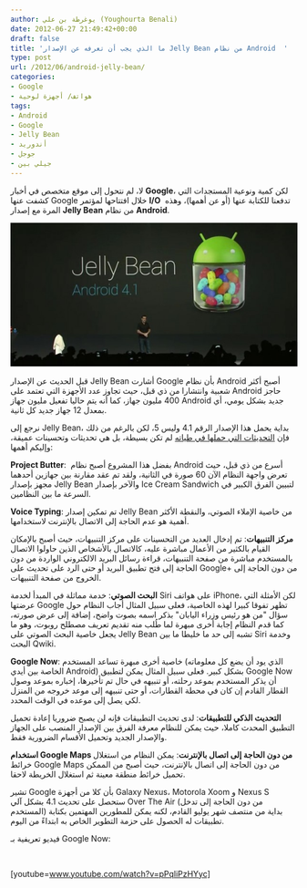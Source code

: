 ```yaml
---
author: يوغرطة بن علي (Youghourta Benali)
date: 2012-06-27 21:49:42+00:00
draft: false
title: 'ما الذي يجب أن تعرفه عن الإصدار Jelly Bean من نظام Android  '
type: post
url: /2012/06/android-jelly-bean/
categories:
- Google
- هواتف/ أجهزة لوحية
tags:
- Android
- Google
- Jelly Bean
- أندوريد
- جوجل
- جيلي بين
---
```


لا، لم نتحول إلى موقع متخصص في أخبار **Google**، لكن كمية ونوعية المستجدات التي كشفت عنها Google خلال افتتاحها لمؤتمر **I/O**  تدفعنا للكتابة عنها (أو عن أهمها)، وهذه المرة مع إصدار **Jelly Bean** من نظام **Android**.




[![](jelly-bean.jpg)
](jelly-bean.jpg)




قبل الحديث عن الإصدار Jelly Bean أشارت Google بأن نظام Android أصبح أكثر شعبية وانتشارا من ذي قبل، حيث تجاوز عدد الأجهزة التي تعتمد على Android حاجز 400 مليون جهاز، كما أنه يتم حاليا تفعيل مليون جهاز Android جديد بشكل يومي، أي بمعدل 12 جهاز جديد كل ثانية.




نرجع إلى Jelly Bean، بداية يحمل هذا الإصدار الرقم 4.1 وليس 5، لكن بالرغم من ذلك فإن [التحديثات التي حملها في طياته](http://developer.android.com/about/versions/jelly-bean.html) لم تكن بسيطة، بل هي تحديثات وتحسينات عميقة، وإليكم أهمها:




**Project Butter**:  بفضل هذا المشروع أصبح نظام Android أسرع من ذي قبل، حيث تعرض واجهة النظام الآن 60 صورة في الثانية، ولقد تم عقد مقارنة بين جهازين أحدهما مجهز بإصدار Jelly Bean والآخر بإصدار Ice Cream Sandwich لتبيين الفرق الكبير في السرعة ما بين النظامين.




**Voice Typing**: تم تمكين إصدار Jelly Bean من خاصية الإملاء الصوتي، والنقطة الأكثر أهمية هو عدم الحاجة إلى الاتصال بالإنترنت لاستخدامها.




**مركز التنبيهات**: تم إدخال العديد من التحسينات على مركز التنبيهات، حيث أصبح بالإمكان القيام بالكثير من الأعمال مباشرة عليه، كالاتصال بالأشخاص الذين حاولوا الاتصال بالمستخدم مباشرة من صفحة التنبيهات، قراءة رسائل البريد الالكتروني الواردة من دون الحاجة إلى فتح تطبيق البريد أو حتى الرد على تحديث على Google+ من دون الحاجة إلى الخروج من صفحة التنبيهات.




**البحث الصوتي**: خدمة مماثلة في المبدأ لخدمة Siri على هواتف iPhone، لكن الأمثلة التي عرضتها Google تظهر تفوقا كبيرا لهذه الخاصية، فعلى سبيل المثال أجاب النظام حول سؤال "من هو رئيس وزراء اليابان" بذكر اسمه بصوت واضح، إضافة إلى عرض صورته، كما قدم النظام إجابة أخرى مبهرة لما طُلب منه تقديم تعريف مصطلح روبوت، وهو ما يجعل خاصية البحث الصوتي على Jelly Bean تشبه إلى حد ما خليطا ما بين Siri وخدمة البحث Qwiki.




**Google Now**: خاصية أخرى مبهرة تساعد المستخدم (الذي يود أن يضع كل معلوماته الخاصة بين أيدي Android) بشكل كبير. فعلى سبيل المثال يمكن لتطبيق Google Now أن يذكر المستخدم بموعد رحلته، أو تنبيهه في حال تم تأخيرها، إخباره بموعد وصول القطار القادم إن كان في محطة القطارات، أو حتى تنبيهه إلى موعد خروجه من المنزل لكي يصل إلى موعده في الوقت المحدد.




**التحديث الذكي للتطبيقات**: لدى تحديث التطبيقات فإنه لن يصبح ضروريا إعادة تحميل التطبيق المحدث كاملا، حيث يمكن للنظام معرفة الفرق بين الإصدار المنصب على الجهاز والإصدار الجديد وتحميل الأقسام الضرورية فقط.




**استخدام Google Maps من دون الحاجة إلى اتصال بالإنترنت**: يمكن النظام من استغلال خرائط Google Maps من دون الحاجة إلى اتصال بالإنترنت، حيث أصبح من الممكن تحميل خرائط منطقة معينة ثم استغلال الخريطة لاحقا.




تشير Google بأن كلا من أجهزة Galaxy Nexus، Motorola Xoom و Nexus S ستحصل على تحديث 4.1 بشكل آلي Over The Air (من دون الحاجة إلى تدخل المستخدم) بداية من منتصف شهر يوليو القادم، لكنه يمكن للمطورين المهتمين بكتابة تطبيقات له الحصول على حزمة التطوير الخاص به ابتداءً من اليوم.




فيديو تعريفية بـ Google Now:




 <!-- more -->




[youtube=www.youtube.com/watch?v=pPqliPzHYyc]

